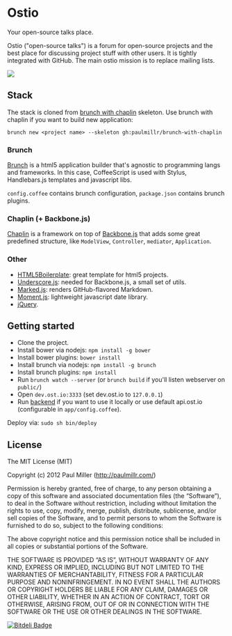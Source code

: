 # Ostio
Your open-source talks place.

Ostio ("open-source talks") is a forum for open-source projects and the
best place for discussing project stuff with other users. It is tightly
integrated with GitHub. The main ostio mission is to replace mailing lists.

[![](http://brunch.io/images/screenshots/ostio.png)](http://ost.io/paulmillr)

## Stack
The stack is cloned from [brunch with chaplin](https://github.com/paulmillr/brunch-with-chaplin) skeleton.
Use brunch with chaplin if you want to build new application:

`brunch new <project name> --skeleton gh:paulmillr/brunch-with-chaplin`

### Brunch
[Brunch](http://brunch.io) is a html5 application builder that's
agnostic to programming langs and frameworks. In this case,
CoffeeScript is used with Stylus, Handlebars.js templates and javascript libs.

`config.coffee` contains brunch configuration, `package.json` contains
brunch plugins.

### Chaplin (+ Backbone.js)
[Chaplin](http://chaplinjs.org) is a framework on top of
[Backbone.js](http://backbonejs.org) that adds some great predefined
structure, like `ModelView`, `Controller`, `mediator`, `Application`.

### Other
* [HTML5Boilerplate](http://html5boilerplate.com): great template for html5 projects.
* [Underscore.js](http://underscorejs.org): needed for Backbone.js, a small set of utils.
* [Marked.js](https://github.com/chjj/marked): renders GitHub-flavored Markdown.
* [Moment.js](http://momentjs.com): lightweight javascript date library.
* [jQuery](http://jquery.com).

## Getting started
* Clone the project.
* Install bower via nodejs: `npm install -g bower`
* Install bower plugins: `bower install`
* Install brunch via nodejs: `npm install -g brunch`
* Install brunch plugins: `npm install`
* Run `brunch watch --server` (or `brunch build` if you'll listen webserver on `public/`)
* Open `dev.ost.io:3333` (set dev.ost.io to `127.0.0.1`)
* Run [backend](https://github.com/paulmillr/ostio-api) if you want to use it locally
  or use default api.ost.io (configurable in `app/config.coffee`).

Deploy via: `sudo sh bin/deploy`

## License
The MIT License (MIT)

Copyright (c) 2012 Paul Miller (http://paulmillr.com/)

Permission is hereby granted, free of charge, to any person obtaining a copy
of this software and associated documentation files (the “Software”), to deal
in the Software without restriction, including without limitation the rights
to use, copy, modify, merge, publish, distribute, sublicense, and/or sell
copies of the Software, and to permit persons to whom the Software is
furnished to do so, subject to the following conditions:

The above copyright notice and this permission notice shall be included in
all copies or substantial portions of the Software.

THE SOFTWARE IS PROVIDED “AS IS”, WITHOUT WARRANTY OF ANY KIND, EXPRESS OR
IMPLIED, INCLUDING BUT NOT LIMITED TO THE WARRANTIES OF MERCHANTABILITY,
FITNESS FOR A PARTICULAR PURPOSE AND NONINFRINGEMENT. IN NO EVENT SHALL THE
AUTHORS OR COPYRIGHT HOLDERS BE LIABLE FOR ANY CLAIM, DAMAGES OR OTHER
LIABILITY, WHETHER IN AN ACTION OF CONTRACT, TORT OR OTHERWISE, ARISING FROM,
OUT OF OR IN CONNECTION WITH THE SOFTWARE OR THE USE OR OTHER DEALINGS IN
THE SOFTWARE.


[![Bitdeli Badge](https://d2weczhvl823v0.cloudfront.net/paulmillr/ostio/trend.png)](https://bitdeli.com/free "Bitdeli Badge")


